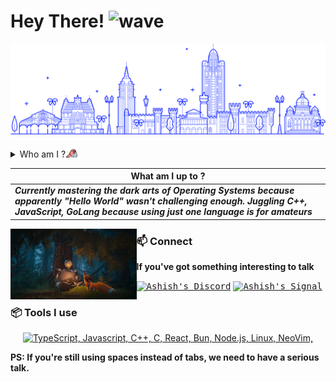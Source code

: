 <h1>Hey There! <img alt="wave" src="https://emojis.slackmojis.com/emojis/images/1588177020/8809/wave_hello.gif?1588177020" width="26" style="vertical-align: bottom;"/></h1>

![image](./assets/india.png)

<details>
<summary>Who am I ?<img height="20" width="20" src="./assets/parrot.gif"></summary><br>
  
> ***I'm that dev from India who gets excited about solving problems algorithmically and doing unexpected things by tinkering with programming languages and software. Breaking down problems into small algorithms, coming up with solutions, thinking through logic, and writing code - that's what gets me pumped every day!***

</details>

|  What am I up to ? |
| ------------- | 
| ***Currently mastering the dark arts of Operating Systems because apparently "Hello World" wasn't challenging enough. Juggling C++, JavaScript, GoLang because using just one language is for amateurs***|

<div hignt="40%" width="40%" object-fit="contain">
  <img hignt="40%" width="40%" object-fit="contain" align="left" src="./assets/wild_robot.jpg"/>
</div>

### 📫 Connect

<p><strong>If you've got something interesting to talk</strong></p>

<a href="https://discord.com/channels/@ashudevcodes"><kbd><img align="centre" alt="Ashish's Discord" width="25px" src="https://img.icons8.com/bubbles/50/discord-logo.png"/></a> 
<a href="https://signal.me/#eu/oQPOyJDVfCfjKQGm3y5-qR-VdoWef77dkuCWx_ADMW6m1x3NCYpLvbFoXk6OnKXC"><kbd><img align="centre" alt="Ashish's Signal" width="25px" src="https://uxwing.com/wp-content/themes/uxwing/download/brands-and-social-media/signal-app-icon.png"/></a>


### 📦 Tools I use

<p align="center">
  <a href="#">
    <img src="https://skillicons.dev/icons?i=ts,js,cpp,c,go,linux,neovim,react,bun,nodejs" alt="TypeScript, Javascript, C++, C, React, Bun, Node.js, Linux, NeoVim,">
  </a>
</p>

<p><strong>PS: If you're still using spaces instead of tabs, we need to have a serious talk.</strong></p>
